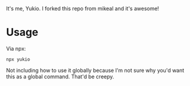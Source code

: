 It's me, Yukio. I forked this repo from mikeal and it's awesome!

# Usage
Via npx:
```
npx yukio
```

Not including how to use it globally because I'm not sure why you'd want this as a global command. That'd be creepy.
